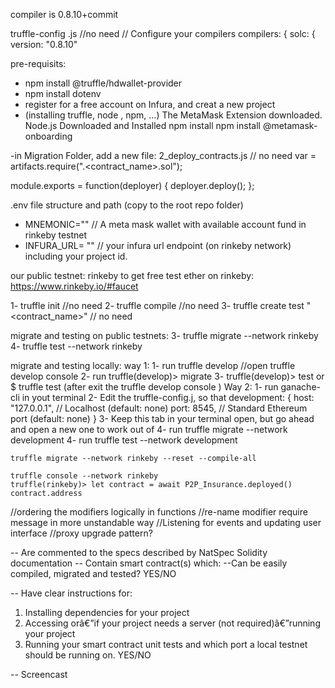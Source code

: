 compiler is 0.8.10+commit

truffle-config .js  //no need
// Configure your compilers
  compilers: {
    solc: {
       version: "0.8.10"

pre-requisits:
- npm install @truffle/hdwallet-provider
- npm install dotenv
- register for a free account on Infura, and creat a new project
- (installing truffle, node , npm, ...)
The MetaMask Extension downloaded.
Node.js Downloaded and Installed
npm install
npm install @metamask-onboarding

-in Migration Folder, add a new file: 2_deploy_contracts.js // no need
var <x> = artifacts.require(".<contract_name>.sol");

module.exports = function(deployer) {
  deployer.deploy(<x>);
};


.env file structure and path (copy to the root repo folder)
- MNEMONIC="" // A meta mask wallet with available account fund in rinkeby testnet
- INFURA_URL= "" // your infura url endpoint (on rinkeby network) including your project id.

our public testnet: rinkeby
to get free test ether on rinkeby: https://www.rinkeby.io/#faucet

1- truffle init //no need
2- truffle compile //no need
3- truffle create test "<contract_name>" // no need

migrate and testing on public testnets:
3- truffle migrate --network rinkeby
4- truffle test --network rinkeby

migrate and testing locally:
  way 1:
    1- run truffle develop //open truffle develop console
    2- run truffle(develop)> migrate
    3- truffle(develop)> test 
      or $ truffle test (after exit the truffle develop console )
  Way 2:
    1- run ganache-cli in yout terminal
    2- Edit the truffle-config.j, so that
      development: { 
        host: "127.0.0.1",     // Localhost (default: none)
        port: 8545,            // Standard Ethereum port (default: none)
      }
    3- Keep this tab in your terminal open, but go ahead and open a new one to work out of 
    4- run truffle migrate --network development
    4- run truffle test --network development

    truffle migrate --network rinkeby --reset --compile-all

    truffle console --network rinkeby
    truffle(rinkeby)> let contract = await P2P_Insurance.deployed()
    contract.address


//ordering the modifiers logically in functions
//re-name modifier require message in more unstandable way
//Listening for events and updating user interface
//proxy upgrade pattern?


-- Are commented to the specs described by NatSpec Solidity documentation
-- Contain smart contract(s) which: --Can be easily compiled, migrated and tested? YES/NO

-- Have clear instructions for: 
1) Installing dependencies for your project 
2) Accessing orâ€”if your project needs a server (not required)â€”running your project
3) Running your smart contract unit tests and which port a local testnet should be running on. YES/NO

-- Screencast






